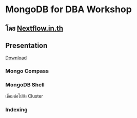 # MongoDB for DBA Workshop

## โดย [Nextflow.in.th](https://www.nextflow.in.th)

## Presentation

[Download]()


### Mongo Compass


### MongoDB Shell

เชื่อมต่อไปยัง Cluster 

### Indexing 